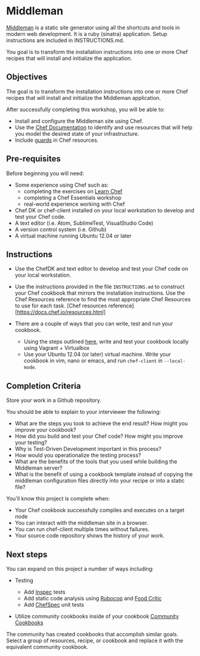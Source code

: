 # Middleman

[Middleman](http://middlemanapp.com/) is a static site generator using all the shortcuts and tools in modern web development. It is a ruby (sinatra) application. Setup instructions are included in INSTRUCTIONS.md.

You goal is to transform the installation instructions into one or more Chef recipes that will install and initialize the application.

## Objectives

The goal is to transform the installation instructions into one or more Chef recipes that will install and initialize the Middleman application.

After successfully completing this workshop, you will be able to:

* Install and configure the Middleman site using Chef.
* Use the [Chef Documentation](http://docs.chef.io) to identify and use resources that will help you model the desired state of your infrastructure.
* Include [guards](https://docs.chef.io/resources.html#guards) in Chef resources.

## Pre-requisites

Before beginning you will need:

* Some experience using Chef such as:
  * completing the exercises on [Learn Chef](http://learn.chef.io/tutorials)
  * completing a Chef Essentials workshop
  * real-world experience working with Chef
* Chef DK or chef-client installed on your local workstation to develop and test your Chef code.
* A text editor (i.e. Atom, SublimeTest, VisualStudio Code)
* A version control system (i.e. Github)
* A virtual machine running Ubuntu 12.04 or later

## Instructions

* Use the ChefDK and text editor to develop and test your Chef code on your local workstation.
* Use the instructions provided in the file `INSTRUCTIONS.md` to construct your Chef cookbook that mirrors the installation instructions. Use the Chef Resources reference to find the most appropriate Chef Resources to use for each task. [Chef resources reference][https://docs.chef.io/resources.html]

* There are a couple of ways that you can write, test and run your cookbook.
  * Using the steps outlined [here](https://learn.chef.io/tutorials/local-development/ubuntu/), write and test your cookbook locally using Vagrant + Virtualbox
  * Use your Ubuntu 12.04 (or later) virtual machine. Write your cookbook in vim, nano or emacs, and run `chef-client` in `--local-mode`.


## Completion Criteria

Store your work in a Github repository.

You should be able to explain to your interviewer the following:

* What are the steps you took to achieve the end result? How might you improve your cookbook?
* How did you build and test your Chef code? How might you improve your testing?
* Why is Test-Driven Development important in this process?
* How would you operationalize the testing process?
* What are the benefits of the tools that you used while building the Middleman server?
* What is the benefit of using a cookbook template instead of copying the middleman configuration files directly into your recipe or into a static file?

You'll know this project is complete when:

* Your Chef cookbook successfully compiles and executes on a target node
* You can interact with the middleman site in a browser.
* You can run chef-client multiple times without failures.
* Your source code repository shows the history of your work.

## Next steps

You can expand on this project a number of ways including:

* Testing
  * Add [Inspec](http://inspec.io/) tests
  * Add static code analysis using [Rubocop](https://github.com/bbatsov/rubocop) and [Food Critic](foodcritic.io)
  * Add [ChefSpec](http://sethvargo.github.io/chefspec/) unit tests

* Utilize community cookbooks inside of your cookbook [Community Cookbooks](http://supermarket.chef.io)

The community has created cookbooks that accomplish similar goals. Select a group of resources, recipe, or cookbook and replace it with the equivalent community cookbook.
